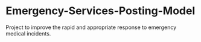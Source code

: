 # Emergency-Services-Posting-Model
Project to improve the rapid and appropriate response to emergency medical incidents.  
